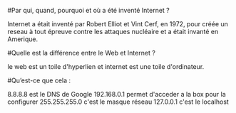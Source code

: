 #Par qui, quand, pourquoi et où a été inventé Internet ?

Internet a était inventé par Robert Elliot et Vint Cerf, en 1972, pour créée un reseau à tout épreuve contre les attaques nucléaire et a était invanté en Amerique.

#Quelle est la différence entre le Web et Internet ?

le web est un toile d'hyperlien et internet est une toile d'ordinateur.

#Qu’est-ce que cela :

8.8.8.8 est le DNS de Google
192.168.0.1 permet d'acceder a la box pour la configurer
255.255.255.0 c'est le masque réseau
127.0.0.1 c'est le localhost

